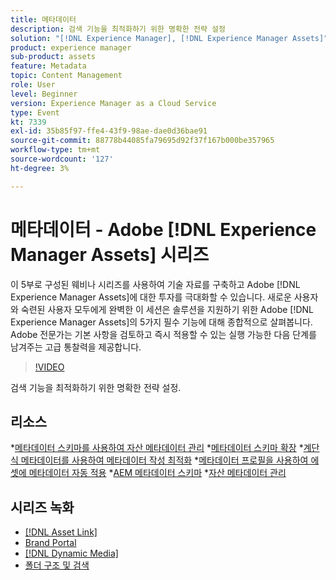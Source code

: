 ```yaml
---
title: 메타데이터
description: 검색 기능을 최적화하기 위한 명확한 전략 설정
solution: "[!DNL Experience Manager], [!DNL Experience Manager Assets]"
product: experience manager
sub-product: assets
feature: Metadata
topic: Content Management
role: User
level: Beginner
version: Experience Manager as a Cloud Service
type: Event
kt: 7339
exl-id: 35b85f97-ffe4-43f9-98ae-dae0d36bae91
source-git-commit: 88778b44085fa79695d92f37f167b000be357965
workflow-type: tm+mt
source-wordcount: '127'
ht-degree: 3%

---
```


# 메타데이터 - Adobe [!DNL Experience Manager Assets] 시리즈

이 5부로 구성된 웨비나 시리즈를 사용하여 기술 자료를 구축하고 Adobe [!DNL Experience Manager Assets]에 대한 투자를 극대화할 수 있습니다. 새로운 사용자와 숙련된 사용자 모두에게 완벽한 이 세션은 솔루션을 지원하기 위한 Adobe [!DNL Experience Manager Assets]의 5가지 필수 기능에 대해 종합적으로 살펴봅니다. Adobe 전문가는 기본 사항을 검토하고 즉시 적용할 수 있는 실행 가능한 다음 단계를 남겨주는 고급 통찰력을 제공합니다.

>[!VIDEO](https://video.tv.adobe.com/v/332134/?quality=12&learn=on&hidetitle=true)

검색 기능을 최적화하기 위한 명확한 전략 설정.

## 리소스

*[메타데이터 스키마를 사용하여 자산 메타데이터 관리](https://experienceleague.adobe.com/en/docs/experience-manager-learn/assets/authoring/metadata)
*[메타데이터 스키마 확장](https://experienceleague.adobe.com/en/docs/experience-manager-learn/assets/configuring/metadata-schemas)
*[계단식 메타데이터를 사용하여 메타데이터 작성 최적화](https://experienceleague.adobe.com/en/docs/experience-manager-learn/assets/metadata/cascade-metadata-feature-video-use)
*[메타데이터 프로필을 사용하여 에셋에 메타데이터 자동 적용](https://experienceleague.adobe.com/en/docs/experience-manager-learn/assets/configuring/metadata-profiles)
*[AEM 메타데이터 스키마](https://experienceleague.adobe.com/en/docs/experience-manager-65/content/assets/administer/metadata-schemas#administer)
*[자산 메타데이터 관리](https://experienceleague.adobe.com/en/docs/experience-manager-65/content/assets/using/metadata#RegisteringacustomnamespacewithinAEM)

## 시리즈 녹화

* [[!DNL Asset Link]](asset-link.md)
* [Brand Portal](brand-portal.md)
* [[!DNL Dynamic Media]](dynamic-media.md)
* [폴더 구조 및 검색](folder-structure-search.md)
